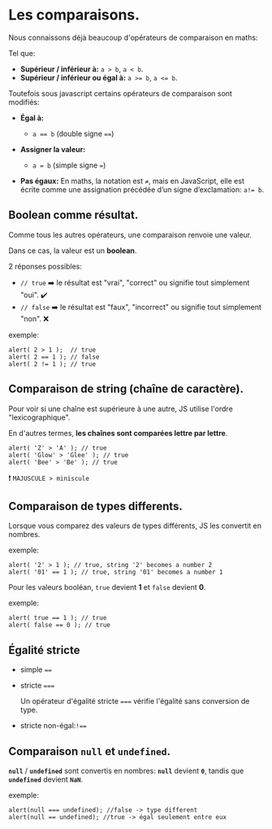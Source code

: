 # Les comparaisons.

Nous connaissons déjà beaucoup d'opérateurs de comparaison en maths:

Tel que:

- **Supérieur / inférieur à:** `a > b`, `a < b`.
- **Supérieur / inférieur ou égal à:** `a >= b`, `a <= b`.

Toutefois sous javascript certains opérateurs de comparaison sont modifiés:

- **Égal à:**

  - `a == b` (double signe `==`)

- **Assigner la valeur:**
  - `a = b` (simple signe `=`)
- **Pas égaux:** En maths, la notation est `≠`, mais en JavaScript, elle est écrite comme une assignation précédée d’un signe d’exclamation: `a!= b`.

## Boolean comme résultat.

Comme tous les autres opérateurs, une comparaison renvoie une valeur.

Dans ce cas, la valeur est un **boolean**.

2 réponses possibles:

- `// true` :arrow_right: le résultat est "vrai", "correct" ou signifie tout simplement "oui". :heavy_check_mark:
- `// false` :arrow_right: le résultat est "faux", "incorrect" ou signifie tout simplement "non". :x:

exemple:

```
alert( 2 > 1 );  // true
alert( 2 == 1 ); // false
alert( 2 != 1 ); // true
```

## Comparaison de string (chaîne de caractère).

Pour voir si une chaîne est supérieure à une autre, JS utilise l'ordre "lexicographique".

En d'autres termes, **les chaînes sont comparées lettre par lettre**.

```
alert( 'Z' > 'A' ); // true
alert( 'Glow' > 'Glee' ); // true
alert( 'Bee' > 'Be' ); // true
```

:exclamation: `MAJUSCULE > miniscule`

## Comparaison de types differents.

Lorsque vous comparez des valeurs de types différents, JS les convertit en nombres.

exemple:

```
alert( '2' > 1 ); // true, string '2' becomes a number 2
alert( '01' == 1 ); // true, string '01' becomes a number 1
```

Pour les valeurs booléan, `true` devient **1** et `false` devient **0**.

exemple:

```
alert( true == 1 ); // true
alert( false == 0 ); // true
```

## Égalité stricte

- simple `==`
- stricte `===`

  Un opérateur d'égalité stricte `===` vérifie l'égalité sans conversion de type.

* stricte non-égal:`!==`

## Comparaison `null` et `undefined`.

**`null`** / **`undefined`** sont convertis en nombres: **`null`** devient **`0`**, tandis que **`undefined`** devient **`NaN`**.

exemple:

```
alert(null === undefined); //false -> type different
alert(null == undefined); //true -> égal seulement entre eux
```
